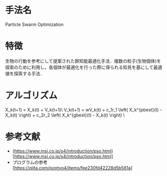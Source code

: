 # 手法名
  Particle Swarm Optimization
# 特徴
  生物の行動を参考にして提案された群知能最適化手法．複数の粒子(生物個体)を探索のために利用し，各個体が最適化を行った際に得られる知見を基にして最適値を探索する手法．
# アルゴリズム
  X_k(t+1) = X_k(t) + V_k(t+1)\\ 
  V_k(t+1) = wV_k(t) + c_1r_1 \left( X_k^{pbest}(t) - X_k(t) \right) + c_2r_2 \left( X_k^{gbest}(t) - X_k(t) \right) \\
# 参考文献
- (https://www.msi.co.jp/s4/introduction/pso.html)[https://www.msi.co.jp/s4/introduction/pso.html]
- プログラムの参考[https://qiita.com/pontyo4/items/fee230fd42228d5b561a]
  
